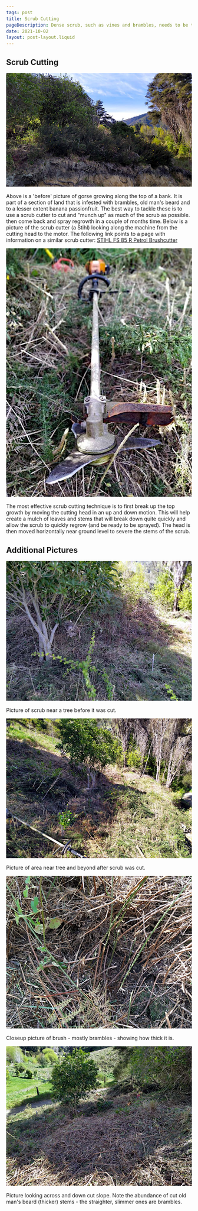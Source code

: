 ```yaml
---
tags: post
title: Scrub Cutting
pageDescription: Dense scrub, such as vines and brambles, needs to be tackled by machine.
date: 2021-10-02
layout: post-layout.liquid
---
```


## Scrub Cutting

![Picture of gorse along top of bank](/assets/images/news/scrub-cutting/gorse-along-top-of-bank.jpg)

Above is a 'before' picture of gorse growing along the top of a bank. It is part of a section of land that is infested with brambles, old man's beard and to a lesser extent banana passionfruit. The best way to tackle these is to use a scrub cutter to cut and "munch up" as much of the scrub as possible. then come back and spray regrowth in a couple of months time. Below is a picture of the scrub cutter (a Stihl) looking along the machine from the cutting head to the motor. The following link points to a page with information on a similar scrub cutter: [STIHL FS 85 R Petrol Brushcutter](https://www.stihlshop.co.nz/default/stihl-fs-85-r-petrol-brushcutter.html)

<img src="/assets/images/news/scrub-cutting/scrub-cutter.jpg" alt="Picture of gorse scrub cutter" loading="lazy" />

The most effective scrub cutting technique is to first break up the top growth by moving the cutting head in an up and down motion. This will help create a mulch of leaves and stems that will break down quite quickly and allow the scrub to quickly regrow (and be ready to be sprayed). The head is then moved horizontally near ground level to severe the stems of the scrub. 

## Additional Pictures

<img src="/assets/images/news/scrub-cutting/scrub-by-tree-before.jpg" alt="Picture of scrub near a tree before it was cut" loading="lazy" />

Picture of scrub near a tree before it was cut.

<img src="/assets/images/news/scrub-cutting/scrub-by-tree-after.jpg" alt="Picture of area near tree after scrub was cut" loading="lazy" />

Picture of area near tree and beyond after scrub was cut.

<img src="/assets/images/news/scrub-cutting/closeup-of-brush-to-cut.jpg" alt="Closeup picture of uncut brush showing how thick it is" loading="lazy" />

Closeup picture of brush - mostly brambles - showing how thick it is.

<img src="/assets/images/news/scrub-cutting/after-clearing.jpg" alt="Picture looking across and down cut slope showing the abundance of cut old man's beard stems" loading="lazy" />

Picture looking across and down cut slope. Note the abundance of cut old man's beard (thicker) stems - the straighter, slimmer ones are brambles.
